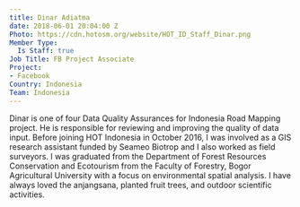 ```yaml
---
title: Dinar Adiatma
date: 2018-06-01 20:04:00 Z
Photo: https://cdn.hotosm.org/website/HOT_ID_Staff_Dinar.png
Member Type:
  Is Staff: true
Job Title: FB Project Associate
Project:
- Facebook
Country: Indonesia
Team: Indonesia
---
```


Dinar is one of four Data Quality Assurances for Indonesia Road Mapping project. He is responsible for reviewing and improving the quality of data input. Before joining HOT Indonesia in October 2016, I was involved as a GIS research assistant funded by Seameo Biotrop and I also worked as field surveyors. I was graduated from the Department of Forest Resources Conservation and Ecotourism from the Faculty of Forestry, Bogor Agricultural University with a focus on environmental spatial analysis. I have always loved the anjangsana, planted fruit trees, and outdoor scientific activities.
